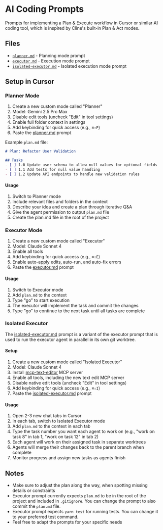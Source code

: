 # AI Coding Prompts

Prompts for implementing a Plan & Execute workflow in Cursor or similar AI coding tool, which is inspired by Cline's built-in Plan & Act modes.

## Files

- [`planner.md`](./prompts/planner.md) - Planning mode prompt
- [`executor.md`](./prompts/executor.md) - Execution mode prompt
- [`isolated-executor.md`](./prompts/isolated-executor.md) - Isolated execution mode prompt

## Setup in Cursor

### Planner Mode
1. Create a new custom mode called "Planner"
2. Model: Gemini 2.5 Pro Max
3. Disable edit tools (uncheck "Edit" in tool settings)
4. Enable full folder context in settings
5. Add keybinding for quick access (e.g., `⌘⇧P`)
6. Paste the [planner.md](./prompts/planner.md) prompt

Example `plan.md` file:
```markdown
# Plan: Refactor User Validation

## Tasks
- [ ] 1.0 Update user schema to allow null values for optional fields
- [ ] 1.1 Add tests for null value handling
- [ ] 1.2 Update API endpoints to handle new validation rules
```

#### Usage

1. Switch to Planner mode
2. Include relevant files and folders in the context
3. Describe your idea and create a plan through iterative Q&A
4. Give the agent permission to output `plan.md` file
5. Create the plan.md file in the root of the project

### Executor Mode
1. Create a new custom mode called "Executor"
2. Model: Claude Sonnet 4
3. Enable all tools
4. Add keybinding for quick access (e.g., `⌘⇧E`)
5. Enable auto-apply edits, auto-run, and auto-fix errors
6. Paste the [executor.md](./prompts/executor.md) prompt

#### Usage

1. Switch to Executor mode
2. Add `plan.md` to the context
3. Type "go" to start execution
4. The executor will implement the task and commit the changes
5. Type "go" to continue to the next task until all tasks are complete

### Isolated Executor

The [isolated-executor.md](./prompts/isolated-executor.md) prompt is a variant of the executor prompt that is used to run the executor agent in parallel in its own git worktree.

#### Setup

1. Create a new custom mode called "Isolated Executor"
2. Model: Claude Sonnet 4
3. Install [mcp-text-editor](https://github.com/tumf/mcp-text-editor) MCP server
4. Enable all tools, including the new text edit MCP server
5. Disable native edit tools (uncheck "Edit" in tool settings)
6. Add keybinding for quick access (e.g., `⌘⇧I`)
7. Paste the [isolated-executor.md](./prompts/isolated-executor.md) prompt

#### Usage

1. Open 2-3 new chat tabs in Cursor
2. In each tab, switch to Isolated Executor mode
3. Add `plan.md` to the context in each tab
4. Type the task number you want each agent to work on (e.g., "work on task 8" in tab 1, "work on task 12" in tab 2)
5. Each agent will work on their assigned task in separate worktrees
6. Agents will merge their changes back to the parent branch when complete
7. Monitor progress and assign new tasks as agents finish

## Notes

- Make sure to adjust the plan along the way, when spotting missing details or constraints
- Executor prompt currently expects `plan.md` to be in the root of the project and included in `.gitignore`. You can change the prompt to also commit the `plan.md` file.
- Executor prompt expects `yarn test` for running tests. You can change it to your preferred test command.
- Feel free to adapt the prompts for your specific needs
